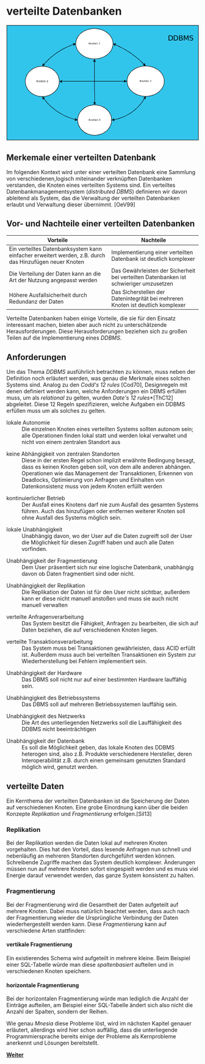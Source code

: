 # verteilte Datenbanken
![DDBMS](assets/ddbms.png)
## Merkemale einer verteilten Datenbank
Im folgenden Kontext wird unter einer verteilten Datenbank eine Sammlung von verschiedenen,logisch miteinander verknüpften Datenbanken verstanden, die Knoten eines verteilten Systems sind.
Ein verteiltes Datenbankmanagementsystem (*distributed DBMS*) definieren wir davon ableitend als System, das die Verwaltung der verteilten Datenbanken erlaubt und Verwaltung dieser übernimmt. [OeV99]



## Vor- und Nachteile einer verteilten Datenbanken

| Vorteile | Nachteile |
|----------|-----------|
| Ein verteiltes Datenbanksystem kann einfacher erweitert werden, z.B. durch das Hinzufügen neuer Knoten         | Implementierung einer verteilten Datenbank ist deutlich komplexer |
| Die Verteilung der Daten kann an die Art der Nutzung angepasst werden  | Das Gewährleisten der Sicherheit bei verteilten Datenbanken ist schwieriger umzusetzen |
| Höhere Ausfallsicherheit durch Redundanz der Daten        | Das Sicherstellen der Datenintegrität bei mehreren Knoten ist deutlich komplexer |

Verteilte Datenbanken haben einige Vorteile, die sie für den Einsatz interessant machen, bieten aber auch nicht zu unterschätzende Herausforderungen. Diese Herausforderungen beziehen sich zu großen Teilen auf die Implementierung eines *DDBMS*.

## Anforderungen
Um das Thema *DDBMS* ausführlich betrachten zu können, muss neben der Definition noch erläutert werden, was genau die Merkmale eines solchen Systems sind. Analog zu den *Codd's 12 rules* [Cod70], Designregeln mit denen definiert werden kann, welche Anforderungen ein DBMS erfüllen muss, um als *relational* zu gelten, wurden *Date's 12 rules**[ThC12] abgeleitet. Diese 12 Regeln spezifizieren, welche Aufgaben ein DDBMS erfüllen muss um als solches zu gelten.
<dl>
  <dt>lokale Autonomie</dt>
  <dd>Die einzelnen Knoten eines verteilten Systems sollten autonom sein; alle Operationen finden lokal statt und werden lokal verwaltet und nicht von einem zentralen Standort aus</dd>
</dl>
<dl>
  <dt>keine Abhängigkeit von zentralen Standorten</dt>
  <dd>Diese in der ersten Regel schon implizit erwähnte Bedingung besagt, dass es keinen Knoten geben soll, von dem alle anderen abhängen. Operationen wie das Management der Transaktionen, Erkennen von Deadlocks, Optimierung von Anfragen und Einhalten von Datenkonsistenz muss von jedem Knoten erfüllt werden</dd>
</dl>
<dl>
  <dt>kontinuierlicher Betrieb</dt>
  <dd>Der Ausfall eines Knotens darf nie zum Ausfall des gesamten Systems führen. Auch das hinzufügen oder entfernen weiterer Knoten soll ohne Ausfall des Systems möglich sein.</dd>
</dl>
<dl>
  <dt>lokale Unabhängigkeit</dt>
  <dd>Unabhängig davon, wo der User auf die Daten zugreift soll der User die Möglichkeit für diesen Zugriff haben und auch alle Daten vorfinden.</dd>
</dl>
<dl>
  <dt>Unabhängigkeit der Fragmentierung</dt>
  <dd>Dem User präsentiert sich nur eine logische Datenbank, unabhängig davon ob Daten fragmentiert sind oder nicht.</dd>
</dl>
<dl>
  <dt>Unabhängigkeit der Replikation</dt>
  <dd>Die Replikation der Daten ist für den User nicht sichtbar, außerdem kann er diese nicht manuell anstoßen und muss sie auch nicht manuell verwalten</dd>
</dl>
<dl>
  <dt>verteilte Anfragenverarbeitung</dt>
  <dd>Das System besitzt die Fähigkeit, Anfragen zu bearbeiten, die sich auf Daten beziehen, die auf verschiedenen Knoten liegen.</dd>
</dl>
<dl>
  <dt>verteilte Transaktionsverarbeitung</dt>
  <dd>Das System muss bei Transaktionen gewährleisten, dass ACID erfüllt ist. Außerdem muss auch bei verteilten Transaktionen ein System zur Wiederherstellung bei Fehlern implementiert sein. </dd>
</dl>
<dl>
  <dt>Unabhängigkeit der Hardware</dt>
  <dd>Das DBMS soll nicht nur auf einer bestimmten Hardware lauffähig sein.</dd>
</dl>
<dl>
  <dt>Unabhängigkeit des Betriebssystems</dt>
  <dd>Das DBMS soll auf mehreren Betriebssystemen lauffähig sein.</dd>
</dl>
<dl>
  <dt>Unabhängigkeit des Netzwerks</dt>
  <dd>Die Art des unterliegenden Netzwerks soll die Lauffähigkeit des DDBMS nicht beeinträchtigen</dd>
</dl>
<dl>
  <dt>Unabhängigkeit der Datenbank</dt>
  <dd>Es soll die Möglichkeit geben, das lokale Knoten des DDBMS heterogen sind, also z.B. Produkte verschiedenere Hersteller, deren Interoperabilität z.B. durch einen gemeinsam genutzten Standard möglich wird, genutzt werden.</dd>
</dl>



## verteilte Daten
Ein Kernthema der verteilten Datenbanken ist die Speicherung der Daten auf verschiedenen Knoten. Eine grobe Einordnung kann über die beiden Konzepte *Replikation* und *Fragmentierung* erfolgen.[Sil13]
### Replikation
Bei der Replikation werden die Daten lokal auf mehreren Knoten vorgehalten. Dies hat den Vorteil, dass lesende Anfragen nun schnell und nebenläufig an mehreren Standorten durchgeführt werden können. Schreibende Zugriffe machen das System deutlich komplexer. Änderungen müssen nun auf mehrere Knoten sofort eingespielt werden und es muss viel Energie darauf verwendet werden, das ganze System konsistent zu halten.
### Fragmentierung
Bei der Fragmentierung wird die Gesamtheit der Daten aufgeteilt auf mehrere Knoten. Dabei muss natürlich beachtet werden, dass auch nach der Fragmentierung wieder die Ursprüngliche Verbindung der Daten wiederhergestellt werden kann. Diese *Fragmentierung* kann auf verschiedene Arten stattfinden:

#### vertikale Fragmentierung
Ein existierendes Schema wird aufgeteilt in mehrere kleine. Beim Beispiel einer SQL-Tabelle würde man diese *spaltenbasiert* aufteilen und in verschiedenen Knoten speichern.
#### horizontale Fragmentierung
Bei der horizontalen Fragmentierung  würde man lediglich die Anzahl der Einträge aufteilen, am Beispiel einer SQL-Tabelle ändert sich also nicht die Anzahl der Spalten, sondern der Reihen.


Wie genau *Mnesia* diese Probleme löst, wird im nächsten Kapitel genauer erläutert, allerdings wird hier schon auffällig, dass
die unterliegende Programmiersprache bereits einige der Probleme als Kernprobleme anerkennt und Lösungen bereitstellt.



[**Weiter**](./04_Mnesia.md)
